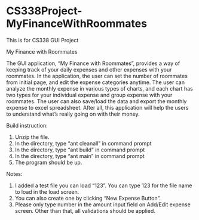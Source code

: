 # CS338Project-MyFinanceWithRoommates
This is for CS338 GUI Project

My Finance with Roommates

The GUI application, “My Finance with Roommates”, provides a way of keeping track of your daily expenses and other expenses 
with your roommates. In the application, the user can set the number of roommates from initial page, and edit the expense 
categories anytime. The user can analyze the monthly expense in various types of charts, and each chart has two types for 
your individual expense and group expense with your roommates. The user can also save/load the data and export the monthly 
expense to excel spreadsheet. After all, this application will help the users to understand what’s really going on with their money.  

Build instruction:
1. Unzip the file.
2. In the directory, type “ant cleanall” in command prompt
3. In the directory, type “ant build” in command prompt
4. In the directory, type “ant main” in command prompt
5. The program should be up.

Notes:
1. I added a test file you can load “123”. You can type 123 for the file name to load in the load screen.
2. You can also create one by clicking “New Expense Button”.
3. Please only type number in the amount input field on Add/Edit expense screen. Other than that, all validations should be applied.
